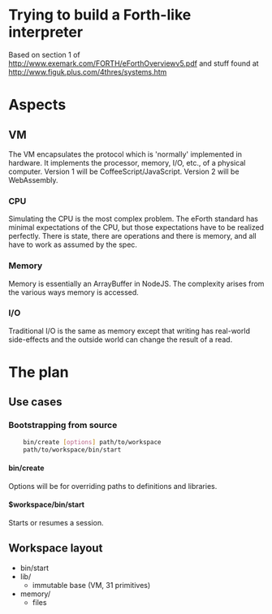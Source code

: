 # Trying to build a Forth-like interpreter

Based on section 1 of http://www.exemark.com/FORTH/eForthOverviewv5.pdf and
stuff found at http://www.figuk.plus.com/4thres/systems.htm

# Aspects

## VM

The VM encapsulates the protocol which is 'normally' implemented in hardware.
It implements the processor, memory, I/O, etc., of a physical computer.
Version 1 will be CoffeeScript/JavaScript. Version 2 will be WebAssembly.

### CPU

Simulating the CPU is the most complex problem. The eForth standard has
minimal expectations of the CPU, but those expectations have to be realized
perfectly. There is state, there are operations and there is memory, and all
have to work as assumed by the spec.

### Memory

Memory is essentially an ArrayBuffer in NodeJS. The complexity arises from the
various ways memory is accessed.

### I/O

Traditional I/O is the same as memory except that writing has real-world
side-effects and the outside world can change the result of a read.

# The plan

## Use cases

### Bootstrapping from source

```sh
    bin/create [options] path/to/workspace
    path/to/workspace/bin/start
```

#### bin/create

Options will be for overriding paths to definitions and libraries.

#### $workspace/bin/start

Starts or resumes a session.

## Workspace layout

- bin/start
- lib/
  - immutable base (VM, 31 primitives)
- memory/
  - files

